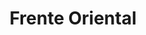 ﻿---
title: "Frente Oriental"
permalink: periodes_350.html
layout: periode
dataInici: 1939-09-01
dataFi: 1945-05-07
sidebar: periodes
pares:
  - id: 348
    title: "Europa / África"
    dataInici: "(1939-09-01)"
    dataFi: "(1945-05-07)"

fills:
  - id: 823
    title: "Invasión de Polonia"
    dataInici: "(1939-09-01)"
    dataFi: "(1939-10-06)"

  - id: 986
    title: "Guerra de Invierno"
    dataInici: "(1939-11-30)"
    dataFi: "(1940-03-13)"

  - id: 960
    title: "Ocupación de Yugoslavia"
    dataInici: "(1941-04-06)"
    dataFi: "(1945-05-15)"

  - id: 351
    title: "Gran Guerra Patria"
    dataInici: "(1941-06-22)"
    dataFi: "(1945-05-07)"

jocsPrincipals:
jocsEscenaris:
  - title: "PanzerBlitz"
    bggId: 2238
    dataInici: 
    dataFi: 

  - title: "Night Fight: Solitaire East Front Tactics"
    bggId: 168382
    dataInici: 1943
    dataFi: 

  - title: "North Cape: Convoy Battles in the Arctic, 1942-45"
    bggId: 174895
    dataInici: 1942
    dataFi: 1945

  - title: "PQ-17: Arctic Naval Operations 1941-1943"
    bggId: 26459
    dataInici: 1941
    dataFi: 1943

jocsEpoca:
jocsEpocaEscenaris:
---
